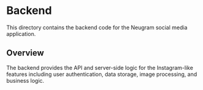 # Backend

This directory contains the backend code for the Neugram social media application.

## Overview

The backend provides the API and server-side logic for the Instagram-like features including user authentication, data storage, image processing, and business logic.
